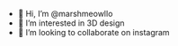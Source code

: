 - 👋 Hi, I’m @marshmeowllo
- 👀 I’m interested in 3D design
- 💞️ I’m looking to collaborate on instagram

<!---
marshmeowllo/marshmeowllo is a ✨ special ✨ repository because its `README.md` (this file) appears on your GitHub profile.
You can click the Preview link to take a look at your changes.
--->
